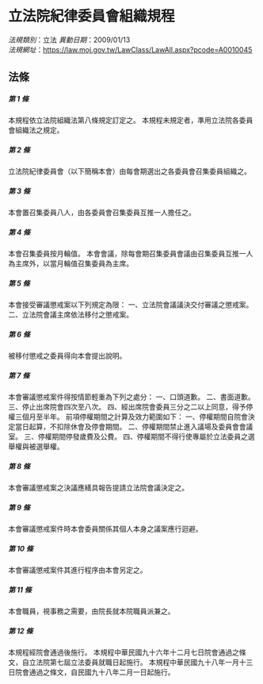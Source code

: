 # 立法院紀律委員會組織規程

*法規類別*：立法
*異動日期*：2009/01/13  
*法規網址*：https://law.moj.gov.tw/LawClass/LawAll.aspx?pcode=A0010045



## 法條
##### 第 1 條
本規程依立法院組織法第八條規定訂定之。
本規程未規定者，準用立法院各委員會組織法之規定。

##### 第 2 條
立法院紀律委員會（以下簡稱本會）由每會期選出之各委員會召集委員組織之。

##### 第 3 條
本會置召集委員八人，由各委員會召集委員互推一人擔任之。

##### 第 4 條
本會召集委員按月輪值。
本會會議，除每會期召集委員會議由召集委員互推一人為主席外，以當月輪值召集委員為主席。

##### 第 5 條
本會接受審議懲戒案以下列規定為限：
一、立法院會議議決交付審議之懲戒案。
二、立法院會議主席依法移付之懲戒案。

##### 第 6 條
被移付懲戒之委員得向本會提出說明。

##### 第 7 條
本會審議懲戒案件得按情節輕重為下列之處分：
一、口頭道歉。
二、書面道歉。
三、停止出席院會四次至八次。
四、經出席院會委員三分之二以上同意，得予停權三個月至半年。
前項停權期間之計算及效力範圍如下：
一、停權期間自院會決定當日起算，不扣除休會及停會期間。
二、停權期間禁止進入議場及委員會會議室。
三、停權期間停發歲費及公費。
四、停權期間不得行使專屬於立法委員之選舉權與被選舉權。

##### 第 8 條
本會審議懲戒案之決議應繕具報告提請立法院會議決定之。

##### 第 9 條
本會審議懲戒案件時本會委員關係其個人本身之議案應行迴避。

##### 第 10 條
本會審議懲戒案件其進行程序由本會另定之。

##### 第 11 條
本會職員，視事務之需要，由院長就本院職員派兼之。

##### 第 12 條
本規程經院會通過後施行。
本規程中華民國九十六年十二月七日院會通過之條文，自立法院第七屆立法委員就職日起施行。
本規程中華民國九十八年一月十三日院會通過之條文，自民國九十八年二月一日起施行。


